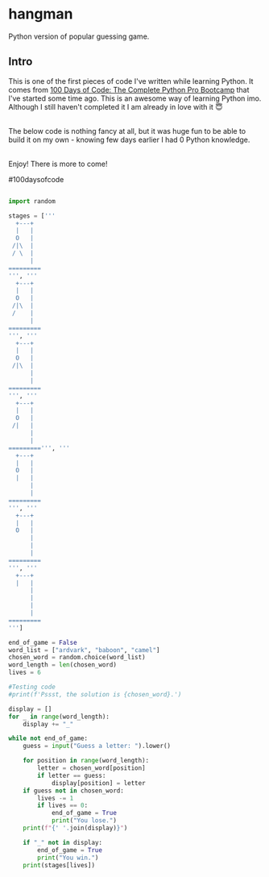 # hangman
Python version of popular guessing game.

## Intro

This is one of the first pieces of code I've written while learning Python. It comes from [100 Days of Code: The Complete Python Pro Bootcamp](https://www.udemy.com/course/100-days-of-code/?utm_source=adwords&utm_medium=udemyads&utm_campaign=Search_DSA_Alpha_Prof_la.EN_cc.ROW-English&campaigntype=Search&portfolio=ROW-English&language=EN&product=Course&test=&audience=DSA&topic=Python&priority=Alpha&utm_content=deal4584&utm_term=_._ag_162511578924_._ad_696197165262_._kw__._de_c_._dm__._pl__._ti_aud-2268488108799%3Adsa-1705455366924_._li_9061062_._pd__._&matchtype=&gad_source=1&gclid=Cj0KCQjwmt24BhDPARIsAJFYKk1n_RKZqRozrq50JSKKd9kj96AGmaDbbhZsI_oAjqboOmuLYrjKTlMaAjqoEALw_wcB&couponCode=2021PM20) that I've started some time ago. This is an awesome way of learning Python imo. Although I still haven't completed it I am already in love with it :innocent:

<br/>The below code is nothing fancy at all, but it was huge fun to be able to build it on my own - knowing few days earlier I had 0 Python knowledge.

<br/>Enjoy! There is more to come!

#100daysofcode


```python

import random

stages = ['''
  +---+
  |   |
  O   |
 /|\  |
 / \  |
      |
=========
''', '''
  +---+
  |   |
  O   |
 /|\  |
 /    |
      |
=========
''', '''
  +---+
  |   |
  O   |
 /|\  |
      |
      |
=========
''', '''
  +---+
  |   |
  O   |
 /|   |
      |
      |
=========''', '''
  +---+
  |   |
  O   |
  |   |
      |
      |
=========
''', '''
  +---+
  |   |
  O   |
      |
      |
      |
=========
''', '''
  +---+
  |   |
      |
      |
      |
      |
=========
''']

end_of_game = False
word_list = ["ardvark", "baboon", "camel"]
chosen_word = random.choice(word_list)
word_length = len(chosen_word)
lives = 6

#Testing code
#print(f'Pssst, the solution is {chosen_word}.')

display = []
for _ in range(word_length):
    display += "_"

while not end_of_game:
    guess = input("Guess a letter: ").lower()

    for position in range(word_length):
        letter = chosen_word[position]
        if letter == guess:
            display[position] = letter
    if guess not in chosen_word:
        lives -= 1
        if lives == 0:
            end_of_game = True
            print("You lose.")
    print(f"{' '.join(display)}")

    if "_" not in display:
        end_of_game = True
        print("You win.")
    print(stages[lives])
```
